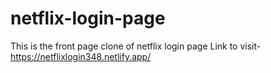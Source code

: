 # netflix-login-page
This is  the front page clone of netflix login page
Link to visit-https://netflixlogin348.netlify.app/
